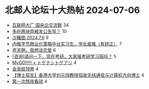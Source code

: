 # 北邮人论坛十大热帖 2024-07-06

- [互联网大厂 国央企交流群](https://bbs.byr.cn/article/WorkLife/1214626) 34
- [多吃两块肉被发公告骂？](https://bbs.byr.cn/article/Picture/3365003) 10
- [沙雕图 2024.7.6](https://bbs.byr.cn/article/Joke/731500) 9
- [内推字节商业化策略中台实习生，学长直推（有转正）](https://bbs.byr.cn/article/PMatBUPT/25706) 7
- [苍天啊，我想谈恋爱](https://bbs.byr.cn/article/Feeling/3204192) 6
- [[咨询]请问一下，现在考研，大家报考研学习班吗？](https://bbs.byr.cn/article/AimGraduate/1230305) 5
- [MyGO!!!!! × トゲナシトゲアリ](https://bbs.byr.cn/article/Comic/633878) 4
- [金渐层领养](https://bbs.byr.cn/article/Pet/157625) 4
- [【博士招生】香港大学刘元玮教授招收无线通信与计算机方向博士](https://bbs.byr.cn/article/GoAbroad/398038) 4
- [第一次熬夜看球](https://bbs.byr.cn/article/Talking/6421453) 4



